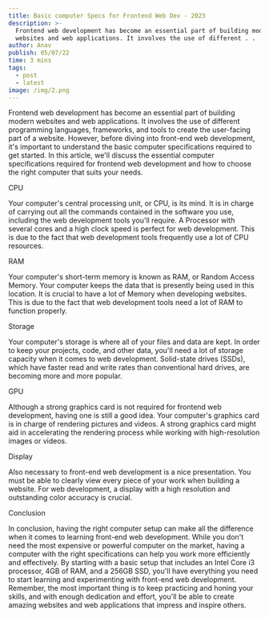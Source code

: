```yaml
---
title: Basic computer Specs for Frontend Web Dev - 2023
description: >-
  Frontend web development has become an essential part of building modern
  websites and web applications. It involves the use of different . . .
author: Anav
publish: 05/07/22
time: 3 mins
tags:
  - post
  - latest
image: /img/2.png
---
```

Frontend web development has become an essential part of building modern websites and web applications. It involves the use of different programming languages, frameworks, and tools to create the user-facing part of a website. However, before diving into front-end web development, it's important to understand the basic computer specifications required to get started. In this article, we'll discuss the essential computer specifications required for frontend web development and how to choose the right computer that suits your needs.

CPU

Your computer's central processing unit, or CPU, is its mind. It is in charge of carrying out all the commands contained in the software you use, including the web development tools you'll require. A Processor with several cores and a high clock speed is perfect for web development. This is due to the fact that web development tools frequently use a lot of CPU resources. 

RAM

Your computer's short-term memory is known as RAM, or Random Access Memory. Your computer keeps the data that is presently being used in this location. It is crucial to have a lot of Memory when developing websites. This is due to the fact that web development tools need a lot of RAM to function properly.

Storage

Your computer's storage is where all of your files and data are kept. In order to keep your projects, code, and other data, you'll need a lot of storage capacity when it comes to web development. Solid-state drives (SSDs), which have faster read and write rates than conventional hard drives, are becoming more and more popular.

GPU

Although a strong graphics card is not required for frontend web development, having one is still a good idea. Your computer's graphics card is in charge of rendering pictures and videos. A strong graphics card might aid in accelerating the rendering process while working with high-resolution images or videos.

Display

Also necessary to front-end web development is a nice presentation. You must be able to clearly view every piece of your work when building a website. For web development, a display with a high resolution and outstanding color accuracy is crucial.

Conclusion

In conclusion, having the right computer setup can make all the difference when it comes to learning front-end web development. While you don't need the most expensive or powerful computer on the market, having a computer with the right specifications can help you work more efficiently and effectively. By starting with a basic setup that includes an Intel Core i3 processor, 4GB of RAM, and a 256GB SSD, you'll have everything you need to start learning and experimenting with front-end web development. Remember, the most important thing is to keep practicing and honing your skills, and with enough dedication and effort, you'll be able to create amazing websites and web applications that impress and inspire others.
